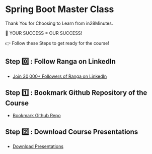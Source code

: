 # Spring Boot Master Class

Thank You for Choosing to Learn from in28Minutes.

🎯 YOUR SUCCESS = OUR SUCCESS!

👉 Follow these Steps to get ready for the course!

## Step 0️⃣ : Follow Ranga on LinkedIn

- [Join 30,000+ Followers of Ranga on LinkedIn](https://links.in28minutes.com/lin)

## Step 1️⃣ : Bookmark Github Repository of the Course

- [Bookmark Github Repo](https://github.com/in28minutes/spring-boot-master-class)

## Step 2️⃣ : Download Course Presentations

- [Download Presentations](https://github.com/in28minutes/course-material/raw/main/18-spring-boot-in-100-Steps/presentations.zip)
